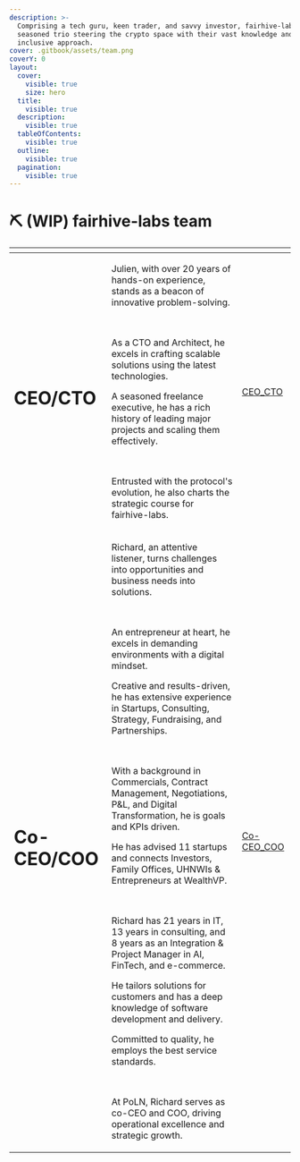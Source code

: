 ```yaml
---
description: >-
  Comprising a tech guru, keen trader, and savvy investor, fairhive-labs is a
  seasoned trio steering the crypto space with their vast knowledge and
  inclusive approach.
cover: .gitbook/assets/team.png
coverY: 0
layout:
  cover:
    visible: true
    size: hero
  title:
    visible: true
  description:
    visible: true
  tableOfContents:
    visible: true
  outline:
    visible: true
  pagination:
    visible: true
---
```


# ⛏ (WIP) fairhive-labs team

<table data-card-size="large" data-view="cards">
    <thead>
        <tr>
            <th></th>
            <th></th>
            <th data-hidden data-card-cover data-type="files"></th>
        </tr>
    </thead>
    <tbody>
      <tr>
          <td><h1>CEO/CTO</h1></td>
          <td>
              <p>Julien, with over 20 years of hands-on experience, stands as a beacon of innovative problem-solving.
              </p><p>&nbsp;</p>
              <p>As a CTO and Architect, he excels in crafting scalable solutions using the latest technologies. </p>
              <p>A seasoned freelance executive, he has a rich history of leading major projects and scaling them
                  effectively. </p><p>&nbsp;</p>
              <p>Entrusted with the protocol's evolution, he also charts the strategic course for fairhive-labs.</p>
          </td>
          <td><a href=".gitbook/assets/richard.jpeg">CEO_CTO</a></td>
      </tr>
      <tr>
          <td><h1>Co-CEO/COO</h1></td>
          <td>
              <p>Richard, an attentive listener, turns challenges into opportunities and business needs into solutions.</p>
              <p>&nbsp;</p>
              <p>An entrepreneur at heart, he excels in demanding environments with a digital mindset.</p>
              <p>Creative and results-driven, he has extensive experience in Startups, Consulting, Strategy, Fundraising, and Partnerships.</p>
              <p>&nbsp;</p>
              <p>With a background in Commercials, Contract Management, Negotiations, P&L, and Digital Transformation, he is goals and KPIs driven.</p>
              <p>He has advised 11 startups and connects Investors, Family Offices, UHNWIs & Entrepreneurs at WealthVP.</p>
              <p>&nbsp;</p>
              <p>Richard has 21 years in IT, 13 years in consulting, and 8 years as an Integration & Project Manager in AI, FinTech, and e-commerce.</p>
              <p>He tailors solutions for customers and has a deep knowledge of software development and delivery.</p>
              <p>Committed to quality, he employs the best service standards.</p>
              <p>&nbsp;</p>
              <p>At PoLN, Richard serves as co-CEO and COO, driving operational excellence and strategic growth.</p>
          </td>
          <td><a href=".gitbook/assets/whyvra.png">Co-CEO_COO</a></td>
      </tr>
      <!-- <tr>
          <td>CMO</td>
          <td></td>
          <td></td>
      </tr> -->
    </tbody>
</table>
